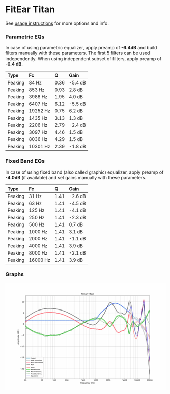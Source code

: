 # FitEar Titan
See [usage instructions](https://github.com/jaakkopasanen/AutoEq#usage) for more options and info.

### Parametric EQs
In case of using parametric equalizer, apply preamp of **-6.4dB** and build filters manually
with these parameters. The first 5 filters can be used independently.
When using independent subset of filters, apply preamp of **-6.4 dB**.

| Type    | Fc       |    Q | Gain    |
|:--------|:---------|:-----|:--------|
| Peaking | 84 Hz    | 0.36 | -5.4 dB |
| Peaking | 853 Hz   | 0.93 | 2.8 dB  |
| Peaking | 3988 Hz  | 1.95 | 4.0 dB  |
| Peaking | 6407 Hz  | 6.12 | -5.5 dB |
| Peaking | 19252 Hz | 0.75 | 6.2 dB  |
| Peaking | 1435 Hz  | 3.13 | 1.3 dB  |
| Peaking | 2206 Hz  | 2.79 | -2.4 dB |
| Peaking | 3097 Hz  | 4.46 | 1.5 dB  |
| Peaking | 8036 Hz  | 4.29 | 1.5 dB  |
| Peaking | 10301 Hz | 2.39 | -1.8 dB |

### Fixed Band EQs
In case of using fixed band (also called graphic) equalizer, apply preamp of **-4.0dB**
(if available) and set gains manually with these parameters.

| Type    | Fc       |    Q | Gain    |
|:--------|:---------|:-----|:--------|
| Peaking | 31 Hz    | 1.41 | -2.6 dB |
| Peaking | 63 Hz    | 1.41 | -4.5 dB |
| Peaking | 125 Hz   | 1.41 | -4.1 dB |
| Peaking | 250 Hz   | 1.41 | -2.3 dB |
| Peaking | 500 Hz   | 1.41 | 0.7 dB  |
| Peaking | 1000 Hz  | 1.41 | 3.1 dB  |
| Peaking | 2000 Hz  | 1.41 | -1.1 dB |
| Peaking | 4000 Hz  | 1.41 | 3.9 dB  |
| Peaking | 8000 Hz  | 1.41 | -2.1 dB |
| Peaking | 16000 Hz | 1.41 | 3.9 dB  |

### Graphs
![](./FitEar%20Titan.png)